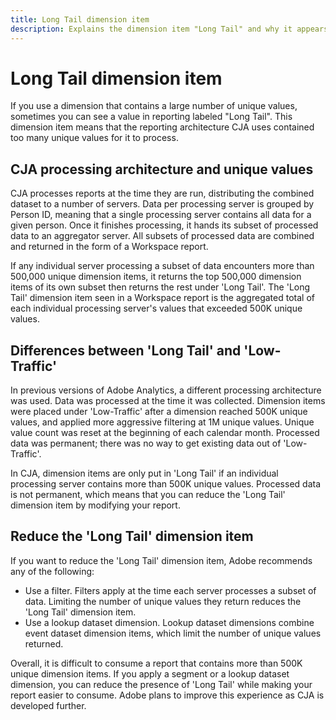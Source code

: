 ```yaml
---
title: Long Tail dimension item
description: Explains the dimension item "Long Tail" and why it appears in reporting.
---
```


# Long Tail dimension item

If you use a dimension that contains a large number of unique values, sometimes you can see a value in reporting labeled "Long Tail". This dimension item means that the reporting architecture CJA uses contained too many unique values for it to process.

## CJA processing architecture and unique values

CJA processes reports at the time they are run, distributing the combined dataset to a number of servers. Data per processing server is grouped by Person ID, meaning that a single processing server contains all data for a given person. Once it finishes processing, it hands its subset of processed data to an aggregator server. All subsets of processed data are combined and returned in the form of a Workspace report.

If any individual server processing a subset of data encounters more than 500,000 unique dimension items, it returns the top 500,000 dimension items of its own subset then returns the rest under 'Long Tail'. The 'Long Tail' dimension item seen in a Workspace report is the aggregated total of each individual processing server's values that exceeded 500K unique values.

## Differences between 'Long Tail' and 'Low-Traffic'

In previous versions of Adobe Analytics, a different processing architecture was used. Data was processed at the time it was collected. Dimension items were placed under 'Low-Traffic' after a dimension reached 500K unique values, and applied more aggressive filtering at 1M unique values. Unique value count was reset at the beginning of each calendar month. Processed data was permanent; there was no way to get existing data out of 'Low-Traffic'.

In CJA, dimension items are only put in 'Long Tail' if an individual processing server contains more than 500K unique values. Processed data is not permanent, which means that you can reduce the 'Long Tail' dimension item by modifying your report.

## Reduce the 'Long Tail' dimension item

If you want to reduce the 'Long Tail' dimension item, Adobe recommends any of the following:

* Use a filter. Filters apply at the time each server processes a subset of data. Limiting the number of unique values they return reduces the 'Long Tail' dimension item.
* Use a lookup dataset dimension. Lookup dataset dimensions combine event dataset dimension items, which limit the number of unique values returned.

Overall, it is difficult to consume a report that contains more than 500K unique dimension items. If you apply a segment or a lookup dataset dimension, you can reduce the presence of 'Long Tail' while making your report easier to consume. Adobe plans to improve this experience as CJA is developed further.
